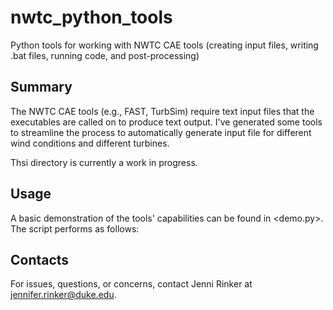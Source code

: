# nwtc_python_tools
Python tools for working with NWTC CAE tools (creating input files,
  writing .bat files, running code, and post-processing)

Summary
-------
The NWTC CAE tools (e.g., FAST, TurbSim) require text input files that
the executables are called on to produce text output. I've generated
some tools to streamline the process to automatically generate input
file for different wind conditions and different turbines.

Thsi directory is currently a work in progress.

Usage
-----
A basic demonstration of the tools' capabilities can be found in 
<demo.py>. The script performs as follows:

Contacts
--------
For issues, questions, or concerns, contact Jenni Rinker at
jennifer.rinker@duke.edu.
